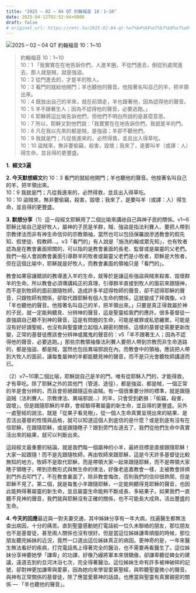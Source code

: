 ```yaml
---
title: "2025 – 02 – 04 QT 約翰福音 10：1~10"
date: 2025-04-12T02:52:04+0800
draft: false
# original_url: https://cmtc.tw/2025-02-04-qt-%e7%b4%84%e7%bf%b0%e7%a6%8f%e9%9f%b3-10%ef%bc%9a110
---
```


![2025 – 02 – 04 QT 約翰福音 10：1\~10](/images/qt.jpg  "2025 – 02 – 04 QT 約翰福音 10：1\~10")

> 約翰福音 10：1\~10  
> 10：1 「我實實在在地告訴你們，人進羊圈，不從門進去，倒從別處爬進去，那人就是賊，就是強盜。  
> 10：2 從門進去的，才是羊的牧人。  
> 10：3 看門的就給他開門；羊也聽他的聲音。他按著名叫自己的羊，把羊領出來。  
> 10：4 既放出自己的羊來，就在前頭走，羊也跟著他，因為認得他的聲音。  
> 10：5 羊不跟著生人；因為不認得他的聲音，必要逃跑。」  
> 10：6 耶穌將這比喻告訴他們，但他們不明白所說的是甚麼意思。  
> 10：7 所以，耶穌又對他們說：「我實實在在地告訴你們，我就是羊的門。  
> 10：8 凡在我以先來的都是賊，是強盜；羊卻不聽他們。  
> 10：9 我就是門；凡從我進來的，必然得救，並且出入得草吃。  
> 10：10 盜賊來，無非要偷竊，殺害，毀壞；我來了，是要叫羊（或譯：人）得生命，並且得的更豐盛。

**1.  經文3遍**

**2. 今天默想經文**約 10：3 看門的就給他開門；羊也聽他的聲音。他按著名叫自己的羊，把羊領出來。  
10：9 我就是門；凡從我進來的，必然得救，並且出入得草吃。  
10：10 盜賊來，無非要偷竊，殺害，毀壞；我來了，是要叫羊（或譯：人）得生命，並且得的更豐盛。

**3. 默想分享**（1）這一段經文耶穌用了二個比喻來講祂自己與神子民的關係。v1\~6耶穌比喻自己是好牧人，屬神的子民是羊群，賊、強盜是指法利賽人、要把人帶到宗教律法而非有神生命信仰的宗教領袖，當然也可以包括保羅說滲透教會的假先知、假使徒、假教師…。v3「看門的」有人說是「施洗約翰或眾先知」，也有牧者認為是在教會裏面把關的，可以指的是教會裏面的長老、監督或是屬靈的父老們。我們一般人會說教會裏面引導群羊的牧者或屬靈父老們是小牧者，耶穌是大牧者，但在這個比喻中，耶穌就是好牧人，而教會裏面的領袖只是「看門的」。

教會如果容讓錯誤的教導進入羊的生命，就等於是讓這些強盜與賊來殺害、毀壞群羊的生命。所以教會必須傳講純正的真理，引導群羊直接到牧人的面前來跟隨神，而不是到牧師的面前跟隨牧師，造成許多羊認得牧師的聲音，卻不認得耶穌的聲音，只跟牧師有關係，卻取代跟耶穌有個人生命的關係，這就變成了拜偶像。v3「羊也聽他的聲音。他按著名叫自己的羊，把羊領出來。」只要是真正得救屬於神的子民，就一定能夠聽見、分辨神的聲音，這是聖靈給我們的應許。很多基督徒一直強調自己聽不到神的聲音，這是有問題的生命，可能是被罪或私慾纏累，可能是沒有好好讀聖經，也沒有與聖靈建立起個人親密的關係，這樣的基督徒需要更新改變，正常的基督徒應該會分辨神或魔鬼的聲音的：v5「羊不跟著生人；因為不認得他的聲音，必要逃跑。」那些宗教領袖像法利賽人要把人帶到宗教而非生命道路的，都是強盜、都是賊，當然也包括異端邪說在內。而教會中的領袖，應該把人帶到大牧人的面前，讓每隻屬神的羊都能聽見神的聲音，而不是只光會聽牧師講道而已。

（2）v7\~10第二個比喻，耶穌說自己是羊的門，唯有從耶穌入門的，才能得救，才有草吃。除了耶穌之外的其他門（管道、途徑），都是強盜、都是賊，一個正常的羊是會分辨的，而且會拒絕跟隨這些盜賊。有一個很重要分辨的標準，就是跟隨盜賊（法利賽人、宗教律法、異端邪說…）的羊，只會受到虧損：「偷竊，殺害，毀壞」。但是跟隨耶穌的羊群，會經驗得著屬靈的新生命，並且得的更豐盛。另外一處聖經的說法，就是「從果子看見樹」，從一個人生命真實呈現出來的結果、是否活出基督的性情與品格，就可以知道這個人到底信的是什麼？或是到底有沒有在信耶穌，在跟隨耶穌，或是跟隨瞎子？跟到旁門左道去了，我們從他們生命中真實活出來的結果，就可以判斷出來。

這段經文最重要的結論，就是我們每一個屬神的小羊，最終目標是直接跟隨耶穌！大家一起跟隨！而不是先跟隨牧師，再由牧師來跟耶穌，這是今天許多基督徒比較無知的地方。牧師不是取代耶穌，而是帶領大家一起來跟隨耶穌，而不是帶領大家瞎子領瞎子，帶到宗教形式與無生命的律法，好像老底嘉教會一樣，主被教會排擠到門外去叩門了，不在教會裏面了，除非教會悔改，否則我們的信仰很熱鬧，但是耶穌不見了。第二個，就是每隻小羊跟隨耶穌，一定能夠聽得見耶穌的聲音，也因此能夠得著屬靈的新生命，並且屬靈生命能夠不斷成長、多結果子。如果我們一直聽不見神的聲音，我們就與耶穌沒有正確的關係，也不可能長大成熟，活出豐盛的生命。

**4. 今天的回應**最近與一對夫妻交通，其中姊妹分享有一年大病，找遍醫生都無法查出病因，十分的痛苦。直到聖靈感動她打電話給一位久未聯絡的朋友，那位朋友也不是基督徒，甚至兩人關係也沒有很好。但是當這位姊妹謙卑順服的時候，那位朋友聽完姊妹的近況，竟然一口道出這位姊妹真正的病因。更神奇的是，一年來醫生無法看好的疾病，打完電話馬上得著完全的醫治，也不需要再看醫生了。這位姊妹分享神要她學「謙卑」的功課，好像乃縵將軍本來很驕傲，卻謙卑聽從婢女的建議，遠道去到約旦河沐浴七次，完全得著醫治。這位姊妹生命有許多被神破碎的記號，卻對神更加謙卑與愛慕，因為她向來學習愛慕聖經，與聆聽聖靈微小的聲音。與神有正常關係的基督徒，除了應當愛慕神的話語，也應當與聖靈有真實親密的關係 — 「羊也聽他的聲音」。